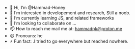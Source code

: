 - 👋 Hi, I’m @Hammad-Honey
- 👀 I’m interested in developement and research, Still a noob.
- 🌱 I’m currently learning JS, and related frameworks
- 💞️ I’m looking to collaborate on ...
- 📫 How to reach me mail me at: hammadpk@proton.me
- 😄 Pronouns: he
- ⚡ Fun fact: .I tried to go everywhere but reached nowhere. 

<!---
Hammad-Honey/Hammad-Honey is a ✨ special ✨ repository because its `README.md` (this file) appears on your GitHub profile.
You can click the Preview link to take a look at your changes.
--->
